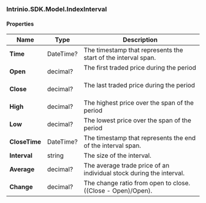 [//]: # (CLASS:Intrinio.SDK.Model.IndexInterval)

[//]: # (KIND:object)

### Intrinio.SDK.Model.IndexInterval
#### Properties

[//]: # (START_DEFINITION)

Name | Type | Description
------------ | ------------- | -------------
**Time** | DateTime? | The timestamp that represents the start of the interval span. &nbsp;
**Open** | decimal? | The first traded price during the period &nbsp;
**Close** | decimal? | The last traded price during the period &nbsp;
**High** | decimal? | The highest price over the span of the period &nbsp;
**Low** | decimal? | The lowest price over the span of the period &nbsp;
**CloseTime** | DateTime? | The timestamp that represents the end of the interval span. &nbsp;
**Interval** | string | The size of the interval. &nbsp;
**Average** | decimal? | The average trade price of an individual stock during the interval. &nbsp;
**Change** | decimal? | The change ratio from open to close.  ((Close - Open)/Open). &nbsp;

[//]: # (END_DEFINITION)


